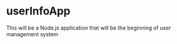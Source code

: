 # userInfoApp
This will be a Node.js application that will be the beginning of user management system
